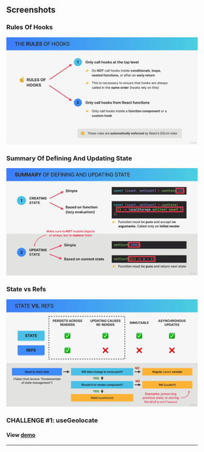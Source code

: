 ## Screenshots

### Rules Of Hooks
![Rules Of Hooks](./RulesOfHooks.png)

### Summary Of Defining And Updating State
![Summary Of Defining And Updating State](./SummaryOfDefiningAndUpdatingState.png)

### State vs Refs
![State vs Refs](./StateVsRefs.png)

 ### CHALLENGE #1: useGeolocate
#### View [demo](https://codesandbox.io/p/sandbox/react-challenge-usegeolocation-92thpc " Here !")
---

